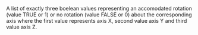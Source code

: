 ﻿A list of exactly three boelean values representing an accomodated rotation (value TRUE or 1) or no rotation (value FALSE or 0) about the corresponding axis where the first value represents axis X, second value axis Y and third value axis Z.
